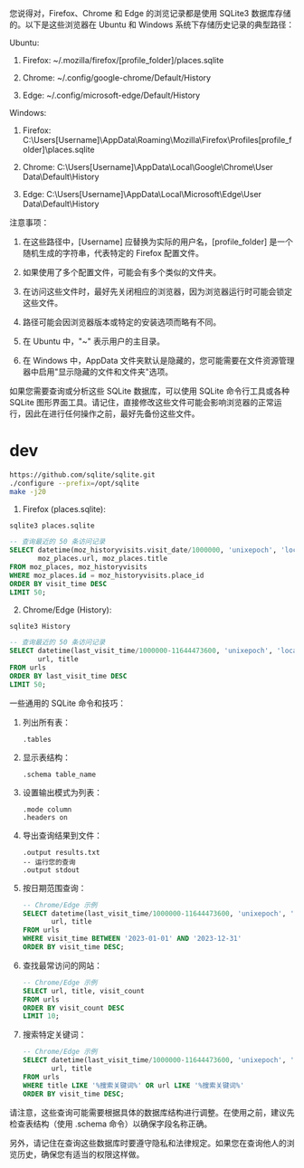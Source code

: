 
您说得对，Firefox、Chrome 和 Edge 的浏览记录都是使用 SQLite3 数据库存储的。以下是这些浏览器在 Ubuntu 和 Windows 系统下存储历史记录的典型路径：

Ubuntu:

1. Firefox:
   ~/.mozilla/firefox/[profile_folder]/places.sqlite

2. Chrome:
   ~/.config/google-chrome/Default/History

3. Edge:
   ~/.config/microsoft-edge/Default/History

Windows:

1. Firefox:
   C:\Users\[Username]\AppData\Roaming\Mozilla\Firefox\Profiles\[profile_folder]\places.sqlite

2. Chrome:
   C:\Users\[Username]\AppData\Local\Google\Chrome\User Data\Default\History

3. Edge:
   C:\Users\[Username]\AppData\Local\Microsoft\Edge\User Data\Default\History

注意事项：

1. 在这些路径中，[Username] 应替换为实际的用户名，[profile_folder] 是一个随机生成的字符串，代表特定的 Firefox 配置文件。

2. 如果使用了多个配置文件，可能会有多个类似的文件夹。

3. 在访问这些文件时，最好先关闭相应的浏览器，因为浏览器运行时可能会锁定这些文件。

4. 路径可能会因浏览器版本或特定的安装选项而略有不同。

5. 在 Ubuntu 中，"~" 表示用户的主目录。

6. 在 Windows 中，AppData 文件夹默认是隐藏的，您可能需要在文件资源管理器中启用"显示隐藏的文件和文件夹"选项。

如果您需要查询或分析这些 SQLite 数据库，可以使用 SQLite 命令行工具或各种 SQLite 图形界面工具。请记住，直接修改这些文件可能会影响浏览器的正常运行，因此在进行任何操作之前，最好先备份这些文件。

# dev

```bash
https://github.com/sqlite/sqlite.git
./configure --prefix=/opt/sqlite
make -j20
```


1. Firefox (places.sqlite):

```sql
sqlite3 places.sqlite

-- 查询最近的 50 条访问记录
SELECT datetime(moz_historyvisits.visit_date/1000000, 'unixepoch', 'localtime') AS visit_time,
       moz_places.url, moz_places.title
FROM moz_places, moz_historyvisits
WHERE moz_places.id = moz_historyvisits.place_id
ORDER BY visit_time DESC
LIMIT 50;
```

2. Chrome/Edge (History):

```sql
sqlite3 History

-- 查询最近的 50 条访问记录
SELECT datetime(last_visit_time/1000000-11644473600, 'unixepoch', 'localtime') AS visit_time,
       url, title
FROM urls
ORDER BY last_visit_time DESC
LIMIT 50;
```

一些通用的 SQLite 命令和技巧：

1. 列出所有表：
   ```
   .tables
   ```

2. 显示表结构：
   ```
   .schema table_name
   ```

3. 设置输出模式为列表：
   ```
   .mode column
   .headers on
   ```

4. 导出查询结果到文件：
   ```
   .output results.txt
   -- 运行您的查询
   .output stdout
   ```

5. 按日期范围查询：
   ```sql
   -- Chrome/Edge 示例
   SELECT datetime(last_visit_time/1000000-11644473600, 'unixepoch', 'localtime') AS visit_time,
          url, title
   FROM urls
   WHERE visit_time BETWEEN '2023-01-01' AND '2023-12-31'
   ORDER BY visit_time DESC;
   ```

6. 查找最常访问的网站：
   ```sql
   -- Chrome/Edge 示例
   SELECT url, title, visit_count
   FROM urls
   ORDER BY visit_count DESC
   LIMIT 10;
   ```

7. 搜索特定关键词：
   ```sql
   -- Chrome/Edge 示例
   SELECT datetime(last_visit_time/1000000-11644473600, 'unixepoch', 'localtime') AS visit_time,
          url, title
   FROM urls
   WHERE title LIKE '%搜索关键词%' OR url LIKE '%搜索关键词%'
   ORDER BY visit_time DESC;
   ```

请注意，这些查询可能需要根据具体的数据库结构进行调整。在使用之前，建议先检查表结构（使用 .schema 命令）以确保字段名称正确。

另外，请记住在查询这些数据库时要遵守隐私和法律规定。如果您在查询他人的浏览历史，确保您有适当的权限这样做。